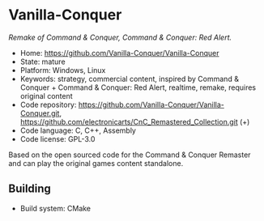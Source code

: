 # Vanilla-Conquer

_Remake of Command & Conquer, Command & Conquer: Red Alert._

- Home: https://github.com/Vanilla-Conquer/Vanilla-Conquer
- State: mature
- Platform: Windows, Linux
- Keywords: strategy, commercial content, inspired by Command & Conquer + Command & Conquer: Red Alert, realtime, remake, requires original content
- Code repository: https://github.com/Vanilla-Conquer/Vanilla-Conquer.git, https://github.com/electronicarts/CnC_Remastered_Collection.git (+)
- Code language: C, C++, Assembly
- Code license: GPL-3.0

Based on the open sourced code for the Command & Conquer Remaster and can play the original games content standalone.

## Building

- Build system: CMake
